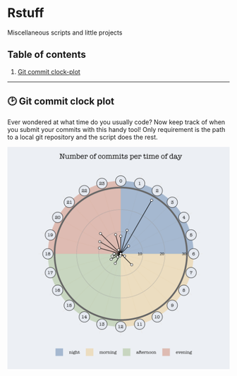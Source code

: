 # Rstuff

Miscellaneous scripts and little projects

## Table of contents

1. [Git commit clock-plot](#clock-plot)

---

## <a name="clock-plot">🕑</a> Git commit clock plot

Ever wondered at what time do you usually code? Now keep track of when you
submit your commits with this handy tool! Only requirement is the path to a 
local git repository and the script does the rest.

![Plot showing a clock with the number of commits per hour](
  ./commit-clock/commit-clock.png?raw=true
)